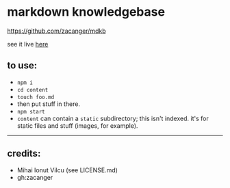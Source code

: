 # markdown knowledgebase

<https://github.com/zacanger/mdkb>

see it live [here](http://mdkb.zacanger.com)

## to use:
* `npm i`
* `cd content`
* `touch foo.md`
* then put stuff in there.
* `npm start`
* `content` can contain a `static` subdirectory; this isn't indexed. it's for static files and stuff (images, for example).

--------

## credits:
* Mihai Ionut Vilcu (see LICENSE.md)
* gh:zacanger

